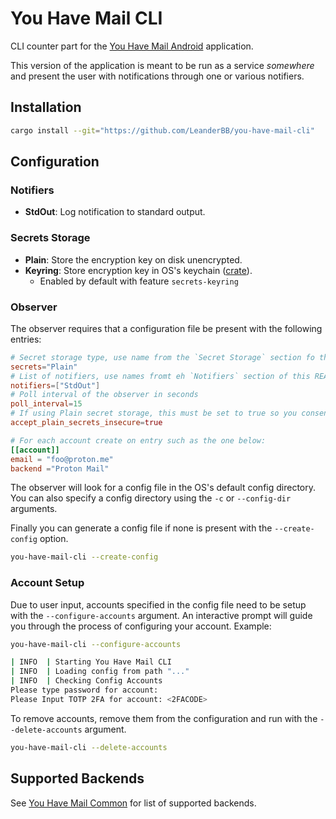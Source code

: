 # You Have Mail CLI

CLI counter part for the [You Have Mail Android](https://github.com/LeanderBB/you-have-mail) application.

This version of the application is meant to be run as a service _somewhere_ and present the user with notifications
through one or various notifiers.


## Installation

```bash
cargo install --git="https://github.com/LeanderBB/you-have-mail-cli"
```
## Configuration

### Notifiers

* **StdOut**: Log notification to standard output.

### Secrets Storage

* **Plain**: Store the encryption key on disk unencrypted.
* **Keyring**: Store encryption key in OS's keychain ([crate](https://crates.io/crates/keyring)).
  * Enabled by default with feature `secrets-keyring`


### Observer
The observer requires that a configuration file be present with the following entries:

```toml
# Secret storage type, use name from the `Secret Storage` section fo this README
secrets="Plain"
# List of notifiers, use names fromt eh `Notifiers` section of this README
notifiers=["StdOut"]
# Poll interval of the observer in seconds
poll_interval=15
# If using Plain secret storage, this must be set to true so you consent to the risks
accept_plain_secrets_insecure=true

# For each account create on entry such as the one below:
[[account]]
email = "foo@proton.me"
backend ="Proton Mail"
```

The observer will look for a config file in the OS's default config directory.
You can also specify a config directory using the `-c` or `--config-dir` arguments.

Finally you can generate a config file if none is present with the `--create-config` option.

```bash
you-have-mail-cli --create-config
```

### Account Setup

Due to user input, accounts specified in the config file need to be setup with the `--configure-accounts` argument.
An interactive prompt will guide you through the process of configuring your account. Example:
```bash
you-have-mail-cli --configure-accounts

| INFO  | Starting You Have Mail CLI
| INFO  | Loading config from path "..."
| INFO  | Checking Config Accounts
Please type password for account:
Please Input TOTP 2FA for account: <2FACODE>
```

To remove accounts, remove them from the configuration and run with the `--delete-accounts` argument.
```bash
you-have-mail-cli --delete-accounts
```

## Supported Backends

See [You Have Mail Common](https://github.com/LeanderBB/you-have-mail-common#supported-backends) for list of supported
backends.
